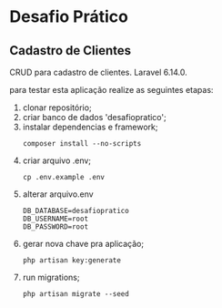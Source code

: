 # Desafio Prático
## Cadastro de Clientes

CRUD para cadastro de clientes. Laravel 6.14.0.

para testar esta aplicação realize as seguintes etapas:

1. clonar repositório;
2. criar banco de dados 'desafiopratico';
3. instalar dependencias e framework;
    ```
    composer install --no-scripts
    ```
4. criar arquivo .env;
    ```
    cp .env.example .env
    ```
5. alterar arquivo.env
    ```
    DB_DATABASE=desafiopratico
    DB_USERNAME=root
    DB_PASSWORD=root
    ```
6. gerar nova chave pra aplicação;
    ```
    php artisan key:generate
    ```
7. run migrations;
    ```
    php artisan migrate --seed
    ```
